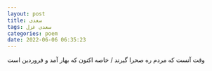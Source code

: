 ```yaml
---
layout: post
title: سعدی
tags: سعدی غزل
categories: poem
date: 2022-06-06 06:35:23
---
```


وقت آنست که مردم ره صحرا گیرند / خاصه اکنون که بهار آمد و فروردین است
